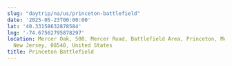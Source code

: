 ```yaml
---
slug: "daytrip/na/us/princeton-battlefield"
date: '2025-05-23T00:00:00'
lat: '40.33158632878584'
lng: '-74.67562795878297'
location: Mercer Oak, 500, Mercer Road, Battlefield Area, Princeton, Mercer County,
  New Jersey, 08540, United States
title: Princeton Battlefield
---
```




